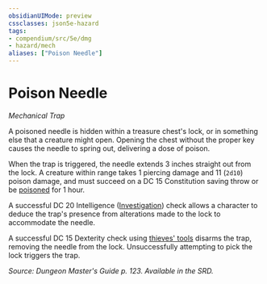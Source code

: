 ```yaml
---
obsidianUIMode: preview
cssclasses: json5e-hazard
tags:
- compendium/src/5e/dmg
- hazard/mech
aliases: ["Poison Needle"]
---
```

# Poison Needle
*Mechanical Trap*  

A poisoned needle is hidden within a treasure chest's lock, or in something else that a creature might open. Opening the chest without the proper key causes the needle to spring out, delivering a dose of poison.

When the trap is triggered, the needle extends 3 inches straight out from the lock. A creature within range takes 1 piercing damage and 11 (`2d10`) poison damage, and must succeed on a DC 15 Constitution saving throw or be [poisoned](2.%20GM%20Tools/Misc%20DND%20Handbook/compendium/rules/conditions.md#poisoned) for 1 hour.

A successful DC 20 Intelligence ([Investigation](/compendium/rules/skills.md#Investigation)) check allows a character to deduce the trap's presence from alterations made to the lock to accommodate the needle.

A successful DC 15 Dexterity check using [thieves' tools](/compendium/items/thieves-tools.md) disarms the trap, removing the needle from the lock. Unsuccessfully attempting to pick the lock triggers the trap.

*Source: Dungeon Master's Guide p. 123. Available in the SRD.*